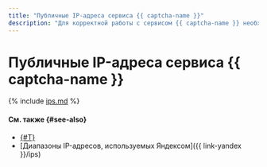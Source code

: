 ```yaml
---
title: "Публичные IP-адреса сервиса {{ captcha-name }}"
description: "Для корректной работы с сервисом {{ captcha-name }} необходимо разрешить доступ к определенным IP-адресам."
---
```


# Публичные IP-адреса сервиса {{ captcha-name }}

{% include [ips.md](../../_includes/smartcaptcha-ips.md) %}

#### См. также {#see-also}

* [{#T}](../../vpc/concepts/ips.md)
* [Диапазоны IP-адресов, используемых Яндексом]({{ link-yandex }}/ips)
